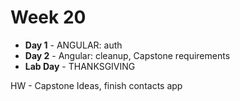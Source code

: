 # Week 20

* **Day 1** - ANGULAR: auth
* **Day 2** - Angular: cleanup, Capstone requirements
* **Lab Day** - THANKSGIVING

HW - Capstone Ideas, finish contacts app